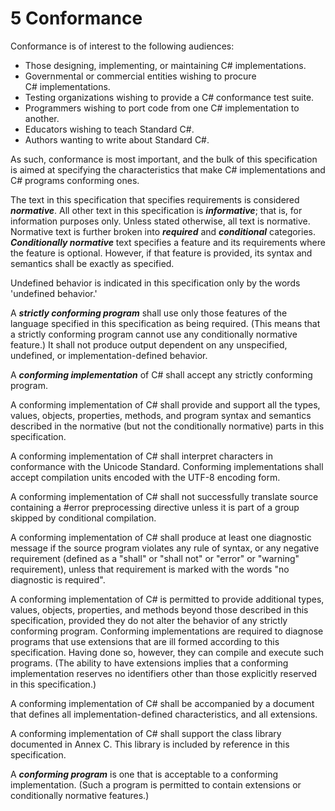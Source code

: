 # 5 Conformance

Conformance is of interest to the following audiences:

- Those designing, implementing, or maintaining C# implementations.
- Governmental or commercial entities wishing to procure C# implementations.
- Testing organizations wishing to provide a C# conformance test suite.
- Programmers wishing to port code from one C# implementation to another.
- Educators wishing to teach Standard C#.
- Authors wanting to write about Standard C#.

As such, conformance is most important, and the bulk of this specification is aimed at specifying the characteristics that make C# implementations and C# programs conforming ones.

The text in this specification that specifies requirements is considered ***normative***. All other text in this specification is ***informative***; that is, for information purposes only. Unless stated otherwise, all text is normative. Normative text is further broken into ***required*** and ***conditional*** categories. ***Conditionally normative*** text specifies a feature and its requirements where the feature is optional. However, if that feature is provided, its syntax and semantics shall be exactly as specified.

Undefined behavior is indicated in this specification only by the words 'undefined behavior.'

A ***strictly conforming program*** shall use only those features of the language specified in this specification as being required. (This means that a strictly conforming program cannot use any conditionally normative feature.) It shall not produce output dependent on any unspecified, undefined, or implementation-defined behavior.

A ***conforming implementation*** of C# shall accept any strictly conforming program.

A conforming implementation of C# shall provide and support all the types, values, objects, properties, methods, and program syntax and semantics described in the normative (but not the conditionally normative) parts in this specification.

A conforming implementation of C# shall interpret characters in conformance with the Unicode Standard. Conforming implementations shall accept compilation units encoded with the UTF-8 encoding form.

A conforming implementation of C# shall not successfully translate source containing a \#error preprocessing directive unless it is part of a group skipped by conditional compilation.

A conforming implementation of C# shall produce at least one diagnostic message if the source program violates any rule of syntax, or any negative requirement (defined as a "shall" or "shall not" or "error" or "warning" requirement), unless that requirement is marked with the words "no diagnostic is required".

A conforming implementation of C# is permitted to provide additional types, values, objects, properties, and methods beyond those described in this specification, provided they do not alter the behavior of any strictly conforming program. Conforming implementations are required to diagnose programs that use extensions that are ill formed according to this specification. Having done so, however, they can compile and execute such programs. (The ability to have extensions implies that a conforming implementation reserves no identifiers other than those explicitly reserved in this specification.)

A conforming implementation of C# shall be accompanied by a document that defines all implementation-defined characteristics, and all extensions.

A conforming implementation of C# shall support the class library documented in Annex C. This library is included by reference in this specification.

A ***conforming program*** is one that is acceptable to a conforming implementation. (Such a program is permitted to contain extensions or conditionally normative features.)
